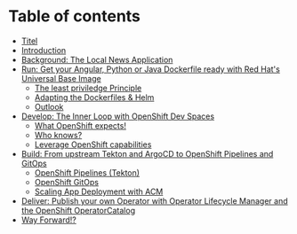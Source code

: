 # Table of contents

* [Titel](README.md)
* [Introduction](<README (1).md>)
* [Background: The Local News Application](<README (1) (1).md>)
* [Run: Get your Angular, Python or Java Dockerfile ready with Red Hat's Universal Base Image](1-leverage-openshift-as-your-security-engine-and-easy-deployment/README.md)
  * [The least priviledge Principle](run-get-your-angular-python-or-java-dockerfile-ready-with-red-hats-universal-base-image/the-least-priviledge-principle.md)
  * [Adapting the Dockerfiles & Helm](1-leverage-openshift-as-your-security-engine-and-easy-deployment/adapting-the-dockerfiles.md)
  * [Outlook](run-get-your-angular-python-or-java-dockerfile-ready-with-red-hats-universal-base-image/outlook.md)
* [Develop: The Inner Loop with OpenShift Dev Spaces](3-use-openshift-in-the-inner-loop/README.md)
  * [What OpenShift expects!](3-use-openshift-in-the-inner-loop/what-openshift-expects.md)
  * [Who knows?](3-use-openshift-in-the-inner-loop/who-knows.md)
  * [Leverage OpenShift capabilities](3-use-openshift-in-the-inner-loop/leverage-openshift-capabilities.md)
* [Build: From upstream Tekton and ArgoCD to OpenShift Pipelines and GitOps](4-from-argo-and-tekton-to-openshift-pipelines-and-gitops.md)
  * [OpenShift Pipelines (Tekton)](4-from-argo-and-tekton-to-openshift-pipelines-and-gitops/openshift-pipelines-tekton.md)
  * [OpenShift GitOps](4-from-argo-and-tekton-to-openshift-pipelines-and-gitops/page-1.md)
  * [Scaling App Deployment with ACM](4-from-argo-and-tekton-to-openshift-pipelines-and-gitops/scaling-app-deployment-with-acm.md)
* [Deliver: Publish your own Operator with Operator Lifecycle Manager and the OpenShift OperatorCatalog](deliver-publish-your-own-operator-with-operator-lifecycle-manager-and-the-openshift-operatorcatalog.md)
* [Way Forward!?](way-forward.md)
